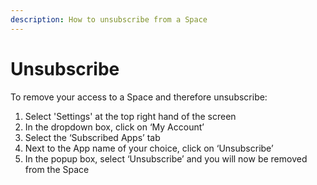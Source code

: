 ```yaml
---
description: How to unsubscribe from a Space
---
```


# Unsubscribe

To remove your access to a Space and therefore unsubscribe:

1. Select 'Settings' at the top right hand of the screen
2. In the dropdown box, click on ‘My Account’
3. Select the ‘Subscribed Apps’ tab
4. Next to the App name of your choice, click on ‘Unsubscribe’
5. In the popup box, select ‘Unsubscribe’ and you will now be removed from the Space

